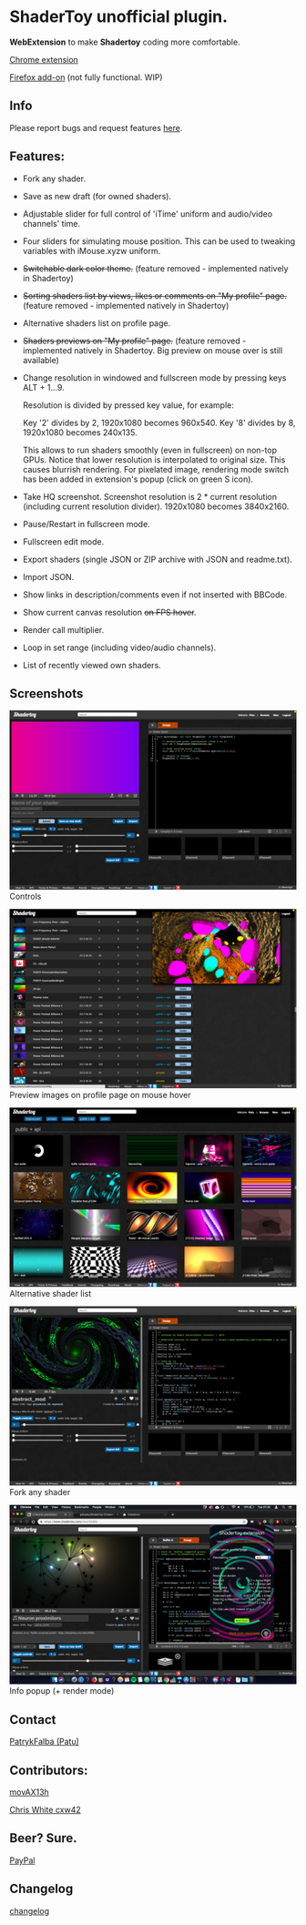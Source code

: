 # ShaderToy unofficial plugin.

**WebExtension** to make **Shadertoy** coding more comfortable.

[Chrome extension](https://chrome.google.com/webstore/detail/shadertoy-unofficial-plug/ohicbclhdmkhoabobgppffepcopomhgl?hl=pl)

[Firefox add-on](https://addons.mozilla.org/en-US/firefox/addon/shadertoy-unofficial-plugin/) (not fully functional. WIP)

## Info

Please report bugs and request features [here](https://github.com/patuwwy/ShaderToy-Chrome-Plugin/issues).

## Features:

-   Fork any shader.

-   Save as new draft (for owned shaders).

-   Adjustable slider for full control of 'iTime' uniform and audio/video channels' time.

-   Four sliders for simulating mouse position.
    This can be used to tweaking variables with iMouse.xyzw uniform.

-   ~~Switchable dark color theme.~~
    (feature removed - implemented natively in Shadertoy)

-   ~~Sorting shaders list by views, likes or comments on "My profile" page.~~
    (feature removed - implemented natively in Shadertoy)

-   Alternative shaders list on profile page.

-   ~~Shaders previews on "My profile" page.~~
    (feature removed - implemented natively in Shadertoy. Big preview on mouse over is still available)

-   Change resolution in windowed and fullscreen mode by pressing keys ALT + 1...9.

    Resolution is divided by pressed key value, for example:

    Key '2' divides by 2, 1920x1080 becomes 960x540.
    Key '8' divides by 8, 1920x1080 becomes 240x135.

    This allows to run shaders smoothly (even in fullscreen) on non-top GPUs.
    Notice that lower resolution is interpolated to original size. This causes blurrish rendering. For pixelated image, rendering mode switch has been added in extension's popup (click on green S icon).

-   Take HQ screenshot. Screenshot resolution is 2 \* current resolution (including current resolution divider). 1920x1080 becomes 3840x2160.

-   Pause/Restart in fullscreen mode.

-   Fullscreen edit mode.

-   Export shaders (single JSON or ZIP archive with JSON and readme.txt).

-   Import JSON.

-   Show links in description/comments even if not inserted with BBCode.

-   Show current canvas resolution ~~on FPS hover~~.

-   Render call multiplier.

-   Loop in set range (including video/audio channels).

-   List of recently viewed own shaders.

## Screenshots

![](./screenshots/new.png)
Controls

![](./screenshots/profile-preview.jpg)
Preview images on profile page on mouse hover

![](./screenshots/alt-profile.png)
Alternative shader list

![](./screenshots/fork.png)
Fork any shader

![](./screenshots/popup.png)
Info popup (+ render mode)

## Contact

[PatrykFalba (Patu)](http://patrykfalba.pl)

## Contributors:

[movAX13h](http://blog.thrill-project.com/)

[Chris White cxw42](https://github.com/cxw42)

## Beer? Sure.

[PayPal](https://www.paypal.com/cgi-bin/webscr?cmd=_s-xclick&hosted_button_id=VDFNBT9N3ANHW&source=url)

## Changelog

[changelog](https://github.com/patuwwy/ShaderToy-Chrome-Plugin/blob/master/CHANGELOG.md)
